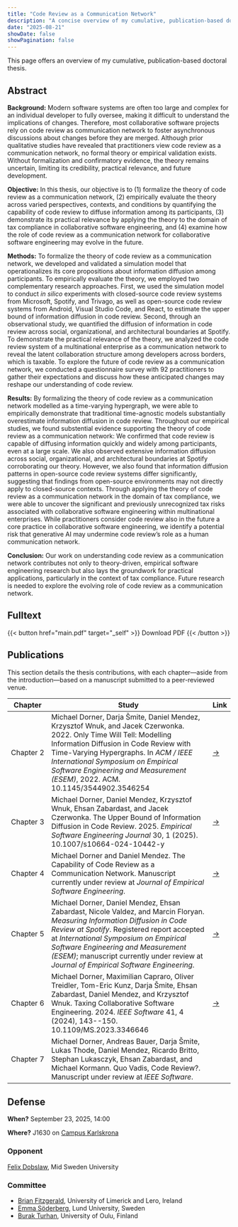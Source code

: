 ```yaml
---
title: "Code Review as a Communication Network"
description: "A concise overview of my cumulative, publication-based doctoral thesis on code review as a communication network"
date: "2025-08-21"
showDate: false
showPagination: false
---
```


This page offers an overview of my cumulative, publication-based doctoral thesis.

## Abstract

**Background:** Modern software systems are often too large and complex for an individual developer to fully oversee, making it difficult to understand the implications of changes. Therefore, most collaborative software projects rely on code review as communication network to foster asynchronous discussions about changes before they are merged. Although prior qualitative studies have revealed that practitioners view code review as a communication network, no formal theory or empirical validation exists. Without formalization and confirmatory evidence, the theory remains uncertain, limiting its credibility, practical relevance, and future development.

**Objective:** In this thesis, our objective is to (1) formalize the theory of code review as a communication network, (2) empirically evaluate the theory across varied perspectives, contexts, and conditions by quantifying the capability of code review to diffuse information among its participants, (3) demonstrate its practical relevance by applying the theory to the domain of tax compliance in collaborative software engineering, and (4) examine how the role of code review as a communication network for collaborative software engineering may evolve in the future.

**Methods:** To formalize the theory of code review as a communication network, we developed and validated a simulation model that operationalizes its core propositions about information diffusion among participants. To empirically evaluate the theory, we employed two complementary research approaches. First, we used the simulation model to conduct *in silico* experiments with closed-source code review systems from Microsoft, Spotify, and Trivago, as well as open-source code review systems from Android, Visual Studio Code, and React, to estimate the upper bound of information diffusion in code review. Second, through an observational study, we quantified the diffusion of information in code review across social, organizational, and architectural boundaries at Spotify. To demonstrate the practical relevance of the theory, we analyzed the code review system of a multinational enterprise as a communication network to reveal the latent collaboration structure among developers across borders, which is taxable. To explore the future of code review as a communication network, we conducted a questionnaire survey with 92 practitioners to gather their expectations and discuss how these anticipated changes may reshape our understanding of code review.

**Results:** By formalizing the theory of code review as a communication network modelled as a time-varying hypergraph, we were able to empirically demonstrate that traditional time-agnostic models substantially overestimate information diffusion in code review. Throughout our empirical studies, we found substential evidence supporting the theory of code review as a communication network: We confirmed that code review is capable of diffusing information quickly and widely among participants, even at a large scale. We also observed extensive information diffusion across social, organizational, and architectural boundaries at Spotify corroborating our theory. However, we also found that information diffusion patterns in open-source code review systems differ significantly, suggesting that findings from open-source environments may not directly apply to closed-source contexts. Through applying the theory of code review as a communication network in the domain of tax compliance, we were able to uncover the significant and previously unrecognized tax risks associated with collaborative software engineering within multinational enterprises. While practitioners consider code review also in the future a core practice in collaborative software engineering, we identify a potential risk that generative AI may undermine code review’s role as a human communication network.

**Conclusion:** Our work on understanding code review as a communication network contributes not only to theory-driven, empirical software engineering research but also lays the groundwork for practical applications, particularly in the context of tax compliance. Future research is needed to explore the evolving role of code review as a communication network.

## Fulltext

{{< button href="main.pdf" target="_self" >}}
Download PDF
{{< /button >}}

## Publications

This section details the thesis contributions, with each chapter—aside from the introduction—based on a manuscript submitted to a peer-reviewed venue.

| Chapter | Study | Link |
|---|---|---|
| Chapter&nbsp;2 | Michael Dorner, Darja Šmite, Daniel Mendez, Krzysztof Wnuk, and Jacek Czerwonka. 2022. Only Time Will Tell: Modelling Information Diffusion in Code Review with Time-Varying Hypergraphs. In *ACM / IEEE International Symposium on Empirical Software Engineering and Measurement (ESEM)*, 2022. ACM. 10.1145/3544902.3546254 | <a href="/publications/only-time-will-tell/" target="_blank" rel="noopener">→</a> |
| Chapter&nbsp;3 | Michael Dorner, Daniel Mendez, Krzysztof Wnuk, Ehsan Zabardast, and Jacek Czerwonka. The Upper Bound of Information Diffusion in Code Review. 2025. *Empirical Software Engineering Journal* 30, 1 (2025). 10.1007/s10664-024-10442-y | <a href="/publications/upper-bound-of-information-diffusion-in-code-review/" target="_blank" rel="noopener">→</a> |
| Chapter&nbsp;4 | Michael Dorner and Daniel Mendez. The Capability of Code Review as a Communication Network. Manuscript currently under review at *Journal of Empirical Software Engineering*. | <a href="/publications/capability-of-code-review-as-a-communication-network" target="_blank" rel="noopener">→</a> |
| Chapter&nbsp;5 | Michael Dorner, Daniel Mendez, Ehsan Zabardast, Nicole Valdez, and Marcin Floryan. *Measuring Information Diffusion in Code Review at Spotify*. Registered report accepted at *International Symposium on Empirical Software Engineering and Measurement (ESEM)*; manuscript currently under review at *Journal of Empirical Software Engineering*. | <a href="/publications/measuring-information-diffusion-in-code-review-at-spotify/" target="_blank" rel="noopener">→</a> |
| Chapter&nbsp;6 | Michael Dorner, Maximilian Capraro, Oliver Treidler, Tom-Eric Kunz, Darja Šmite, Ehsan Zabardast, Daniel Mendez, and Krzysztof Wnuk. Taxing Collaborative Software Engineering. 2024. *IEEE Software* 41, 4 (2024), 143--150. 10.1109/MS.2023.3346646 | <a href="/publications/taxing-collaborative-software-engineering/" target="_blank" rel="noopener">→</a> |
| Chapter&nbsp;7 | Michael Dorner, Andreas Bauer, Darja Šmite, Lukas Thode, Daniel Mendez, Ricardo Britto, Stephan Lukasczyk, Ehsan Zabardast, and Michael Kormann. Quo Vadis, Code Review?. Manuscript under review at *IEEE Software*. |  |

## Defense

**When?** September 23, 2025, 14:00

**Where?** J1630 on [Campus Karlskrona](https://www.bth.se/eng/about-bth/this-is-bth/maps-and-premises-2/)

### Opponent

[Felix Dobslaw](https://www.miun.se/en/personnel/d/felixdobslaw/), Mid Sweden University

### Committee

- [Brian Fitzgerald](https://lero.ie/people/brian-fitzgerald), University of Limerick and Lero, Ireland
- [Emma Söderberg](https://portal.research.lu.se/en/persons/emma-söderberg), Lund University, Sweden
- [Burak Turhan](https://turhanb.net), University of Oulu, Finland
